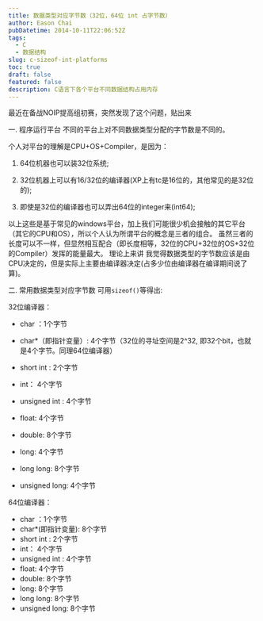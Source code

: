 ```yaml
---
title: 数据类型对应字节数（32位，64位 int 占字节数）
author: Eason Chai
pubDatetime: 2014-10-11T22:06:52Z
tags:
  - C
  - 数据结构
slug: c-sizeof-int-platforms
toc: true
draft: false
featured: false
description: C语言下各个平台不同数据结构占用内存
---
```


最近在备战NOIP提高组初赛，突然发现了这个问题，贴出来

一. 程序运行平台 不同的平台上对不同数据类型分配的字节数是不同的。

个人对平台的理解是CPU+OS+Compiler，是因为：

1. 64位机器也可以装32位系统;

2. 32位机器上可以有16/32位的编译器(XP上有tc是16位的，其他常见的是32位的);

3. 即使是32位的编译器也可以弄出64位的integer来(int64);

以上这些是基于常见的windows平台，加上我们可能很少机会接触的其它平台（其它的CPU和OS），所以个人认为所谓平台的概念是三者的组合。 虽然三者的长度可以不一样，但显然相互配合（即长度相等，32位的CPU+32位的OS+32位的Compiler）发挥的能量最大。 理论上来讲 我觉得数据类型的字节数应该是由CPU决定的，但是实际上主要由编译器决定(占多少位由编译器在编译期间说了算)。

二. 常用数据类型对应字节数 可用`sizeof()`等得出:

32位编译器：

- char ：1个字节
- char\*（即指针变量）: 4个字节（32位的寻址空间是2^32, 即32个bit，也就是4个字节。同理64位编译器）

- short int : 2个字节
- int： 4个字节

- unsigned int : 4个字节

- float: 4个字节

- double: 8个字节

- long: 4个字节

- long long: 8个字节

- unsigned long: 4个字节

64位编译器：

- char ：1个字节
- char\*(即指针变量): 8个字节
- short int : 2个字节
- int： 4个字节
- unsigned int : 4个字节
- float: 4个字节
- double: 8个字节
- long: 8个字节
- long long: 8个字节
- unsigned long: 8个字节
